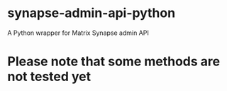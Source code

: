 # synapse-admin-api-python
A Python wrapper for Matrix Synapse admin API

# Please note that some methods are not tested yet
